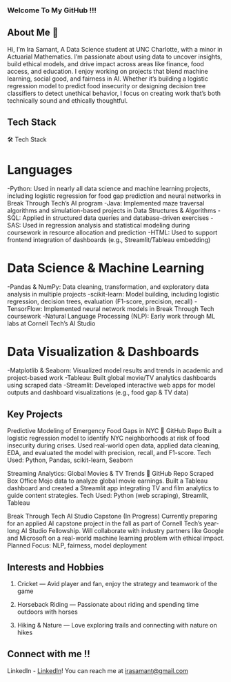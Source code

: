 ### Welcome To My GitHub !!!
## About Me 👋

Hi, I’m Ira Samant, A Data Science student at UNC Charlotte, with a minor in Actuarial Mathematics. I’m passionate about using data to uncover insights, build ethical models, and drive impact across areas like finance, food access, and education.
I enjoy working on projects that blend machine learning, social good, and fairness in AI. Whether it’s building a logistic regression model to predict food insecurity or designing decision tree classifiers to detect unethical behavior, I focus on creating work that’s both technically sound and ethically thoughtful.

## Tech Stack
🛠️ Tech Stack
# Languages
-Python: Used in nearly all data science and machine learning projects, including logistic regression for food gap prediction and neural networks in Break Through Tech’s AI program
-Java: Implemented maze traversal algorithms and simulation-based projects in Data Structures & Algorithms
-SQL: Applied in structured data queries and database-driven exercises
-SAS: Used in regression analysis and statistical modeling during coursework in resource allocation and prediction
-HTML: Used to support frontend integration of dashboards (e.g., Streamlit/Tableau embedding)

# Data Science & Machine Learning
-Pandas & NumPy: Data cleaning, transformation, and exploratory data analysis in multiple projects
-scikit-learn: Model building, including logistic regression, decision trees, evaluation (F1-score, precision, recall)
-TensorFlow: Implemented neural network models in Break Through Tech coursework
-Natural Language Processing (NLP): Early work through ML labs at Cornell Tech’s AI Studio

# Data Visualization & Dashboards
-Matplotlib & Seaborn: Visualized model results and trends in academic and project-based work
-Tableau: Built global movie/TV analytics dashboards using scraped data
-Streamlit: Developed interactive web apps for model outputs and dashboard visualizations (e.g., food gap & TV data)

## Key Projects 
Predictive Modeling of Emergency Food Gaps in NYC
🔗 GitHub Repo
Built a logistic regression model to identify NYC neighborhoods at risk of food insecurity during crises. Used real-world open data, applied data cleaning, EDA, and evaluated the model with precision, recall, and F1-score.
Tech Used: Python, Pandas, scikit-learn, Seaborn

Streaming Analytics: Global Movies & TV Trends
🔗 GitHub Repo
Scraped Box Office Mojo data to analyze global movie earnings. Built a Tableau dashboard and created a Streamlit app integrating TV and film analytics to guide content strategies.
Tech Used: Python (web scraping), Streamlit, Tableau

Break Through Tech AI Studio Capstone (In Progress)
Currently preparing for an applied AI capstone project in the fall as part of Cornell Tech’s year-long AI Studio Fellowship. Will collaborate with industry partners like Google and Microsoft on a real-world machine learning problem with ethical impact.
Planned Focus: NLP, fairness, model deployment

## Interests and Hobbies 
1. Cricket — Avid player and fan, enjoy the strategy and teamwork of the game

2. Horseback Riding — Passionate about riding and spending time outdoors with horses

3. Hiking & Nature — Love exploring trails and connecting with nature on hikes

## Connect with me !!
LinkedIn - [LinkedIn](https://linkedin.com/in/irasamant21)!
You can reach me at [irasamant@gmail.com](mailto:irasamant@gmail.com)


